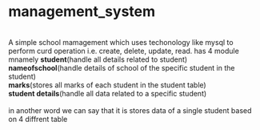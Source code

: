 # management_system
<br>
A simple school mamagement which uses techonology like mysql to perform curd operation i.e. create, delete, update, read.
has 4 module mnamely <strong>student</strong>(handle all details related to student)<br><strong>nameofschool</strong>(handle details of school of the specific student in the student)<br><strong>marks</strong>(stores all marks of each student in the student table)<br><strong>student details</strong>(handle all data related to a specific student)<br><br> in another word we can say that it is stores data of a single student based on 4 diffrent table
